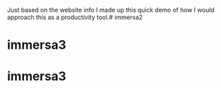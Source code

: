 Just based on the website info I made up this quick demo of how I would approach this as a productivity tool.# immersa2
# immersa3
# immersa3
